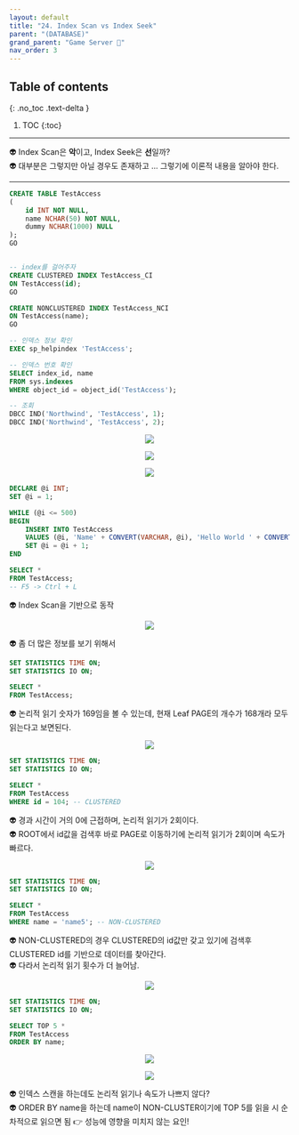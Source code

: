 ```yaml
---
layout: default
title: "24. Index Scan vs Index Seek"
parent: "(DATABASE)"
grand_parent: "Game Server 👾"
nav_order: 3
---
```


## Table of contents
{: .no_toc .text-delta }

1. TOC
{:toc}

---

👽 Index Scan은 **악**이고, Index Seek은 **선**일까?<br>
👽 대부분은 그렇지만 아닐 경우도 존재하고 ... 그렇기에 이론적 내용을 알아야 한다.

---

```sql
CREATE TABLE TestAccess
(
    id INT NOT NULL,
    name NCHAR(50) NOT NULL,
    dummy NCHAR(1000) NULL
);
GO


-- index를 걸어주자
CREATE CLUSTERED INDEX TestAccess_CI
ON TestAccess(id);
GO

CREATE NONCLUSTERED INDEX TestAccess_NCI
ON TestAccess(name);
GO

-- 인덱스 정보 확인
EXEC sp_helpindex 'TestAccess';

-- 인덱스 번호 확인
SELECT index_id, name
FROM sys.indexes
WHERE object_id = object_id('TestAccess');

-- 조회
DBCC IND('Northwind', 'TestAccess', 1);
DBCC IND('Northwind', 'TestAccess', 2);
```

<p align="center">
  <img src="https://taehyungs-programming-blog.github.io/blog/assets/images/database/basic-24-1.png"/>
</p>

<p align="center">
  <img src="https://taehyungs-programming-blog.github.io/blog/assets/images/database/basic-24-2.png"/>
</p>

<p align="center">
  <img src="https://taehyungs-programming-blog.github.io/blog/assets/images/database/basic-24-3.png"/>
</p>

```sql
DECLARE @i INT;
SET @i = 1;

WHILE (@i <= 500)
BEGIN
    INSERT INTO TestAccess
    VALUES (@i, 'Name' + CONVERT(VARCHAR, @i), 'Hello World ' + CONVERT(VARCHAR, @i));
    SET @i = @i + 1;
END
```

```sql
SELECT *
FROM TestAccess;
-- F5 -> Ctrl + L
```

👽 Index Scan을 기반으로 동작

<p align="center">
  <img src="https://taehyungs-programming-blog.github.io/blog/assets/images/database/basic-24-4.png"/>
</p>

👽 좀 더 많은 정보를 보기 위해서

```sql
SET STATISTICS TIME ON;
SET STATISTICS IO ON;

SELECT *
FROM TestAccess;
```

👽 논리적 읽기 숫자가 169임을 볼 수 있는데, 현재 Leaf PAGE의 개수가 168개라 모두 읽는다고 보면된다.

<p align="center">
  <img src="https://taehyungs-programming-blog.github.io/blog/assets/images/database/basic-24-5.png"/>
</p>

```sql
SET STATISTICS TIME ON;
SET STATISTICS IO ON;

SELECT *
FROM TestAccess
WHERE id = 104; -- CLUSTERED
```

👽 경과 시간이 거의 0에 근접하며, 논리적 읽기가 2회이다.<br>
👽 ROOT에서 id값을 검색후 바로 PAGE로 이동하기에 논리적 읽기가 2회이며 속도가 빠르다.

<p align="center">
  <img src="https://taehyungs-programming-blog.github.io/blog/assets/images/database/basic-24-6.png"/>
</p>

```sql
SET STATISTICS TIME ON;
SET STATISTICS IO ON;

SELECT *
FROM TestAccess
WHERE name = 'name5'; -- NON-CLUSTERED
```

👽 NON-CLUSTERED의 경우 CLUSTERED의 id값만 갖고 있기에 검색후 CLUSTERED id를 기반으로 데이터를 찾아간다.<br>
👽 다라서 논리적 읽기 횟수가 더 늘어남.

<p align="center">
  <img src="https://taehyungs-programming-blog.github.io/blog/assets/images/database/basic-24-7.png"/>
</p>


```sql
SET STATISTICS TIME ON;
SET STATISTICS IO ON;

SELECT TOP 5 *
FROM TestAccess
ORDER BY name;
```

<p align="center">
  <img src="https://taehyungs-programming-blog.github.io/blog/assets/images/database/basic-24-8.png"/>
</p>

<p align="center">
  <img src="https://taehyungs-programming-blog.github.io/blog/assets/images/database/basic-24-9.png"/>
</p>

👽 인덱스 스캔을 하는데도 논리적 읽기나 속도가 나쁘지 않다?<br>
👽 ORDER BY name을 하는데 name이 NON-CLUSTER이기에 TOP 5를 읽을 시 순차적으로 읽으면 됨 👉 성능에 영향을 미치지 않는 요인!
